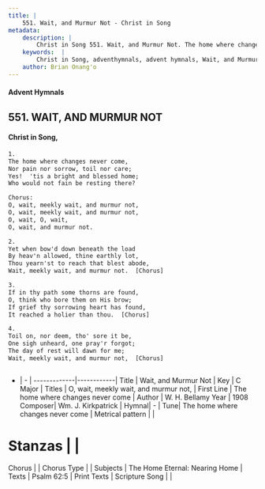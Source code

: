 ```yaml
---
title: |
    551. Wait, and Murmur Not - Christ in Song
metadata:
    description: |
        Christ in Song 551. Wait, and Murmur Not. The home where changes never come, Nor pain nor sorrow, toil nor care; Yes!  'tis a bright and blessed home; Who would not fain be resting there? Chorus: O, wait, meekly wait, and murmur not, O, wait, meekly wait, and murmur not, O, wait, O, wait, O, wait, and murmur not.
    keywords:  |
        Christ in Song, adventhymnals, advent hymnals, Wait, and Murmur Not, The home where changes never come. O, wait, meekly wait, and murmur not,
    author: Brian Onang'o
---
```


#### Advent Hymnals
## 551. WAIT, AND MURMUR NOT
####  Christ in Song,

```txt
1.
The home where changes never come,
Nor pain nor sorrow, toil nor care;
Yes!  'tis a bright and blessed home;
Who would not fain be resting there?

Chorus:
O, wait, meekly wait, and murmur not,
O, wait, meekly wait, and murmur not,
O, wait, O, wait,
O, wait, and murmur not.

2.
Yet when bow'd down beneath the load
By heav'n allowed, thine earthly lot,
Thou yearn'st to reach that blest abode,
Wait, meekly wait, and murmur not.  [Chorus]

3.
If in thy path some thorns are found,
O, think who bore them on His brow;
If grief thy sorrowing heart has found,
It reached a holier than thou.  [Chorus]

4.
Toil on, nor deem, tho' sore it be,
One sigh unheard, one pray'r forgot;
The day of rest will dawn for me;
Wait, meekly wait, and murmur not,  [Chorus]



```

- |   -  |
-------------|------------|
Title | Wait, and Murmur Not |
Key | C Major |
Titles | O, wait, meekly wait, and murmur not, |
First Line | The home where changes never come |
Author | W. H. Bellamy
Year | 1908
Composer| Wm. J. Kirkpatrick |
Hymnal|  - |
Tune| The home where changes never come |
Metrical pattern | |
# Stanzas |  |
Chorus |  |
Chorus Type |  |
Subjects | The Home Eternal: Nearing Home |
Texts | Psalm 62:5 |
Print Texts | 
Scripture Song |  |
    
